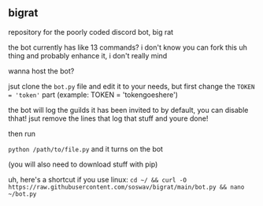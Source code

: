 ## bigrat
repository for the poorly coded discord bot, big rat

the bot currently has like 13 commands? i don't know
you can fork this uh thing and probably enhance it, i don't really mind

wanna host the bot?

jsut clone the `bot.py` file and edit it to your needs, but first change the `TOKEN = 'token'` part (example: TOKEN = 'tokengoeshere')

the bot will log the guilds it has been invited to by default, you can disable thhat! jsut remove the lines that log that stuff and youre done!

then run 

`python /path/to/file.py` and it turns on the bot

(you will also need to download stuff with pip) 

uh, here's a shortcut if you use linux: `cd ~/ && curl -O https://raw.githubusercontent.com/soswav/bigrat/main/bot.py && nano ~/bot.py`
